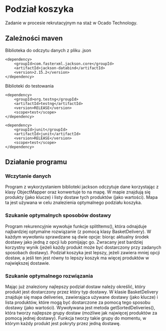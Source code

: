 # Podział koszyka
Zadanie w procesie rekrutacyjnym na staż w Ocado Technology.
## Zależności maven
Biblioteka do odczytu danych z pliku .json
```
<dependency>
    <groupId>com.fasterxml.jackson.core</groupId>
    <artifactId>jackson-databind</artifactId>
    <version>2.15.2</version>
</dependency>
```
Biblioteki do testowania
```
<dependency>
    <groupId>org.testng</groupId>
    <artifactId>testng</artifactId>
    <version>RELEASE</version>
    <scope>test</scope>
</dependency>
```
```
<dependency>
    <groupId>junit</groupId>
    <artifactId>junit</artifactId>
    <version>RELEASE</version>
    <scope>test</scope>
</dependency>
```

## Działanie programu
### Wczytanie danych
Program z wykorzystaniem biblioteki jackson odczytuje dane 
korzystając z klasy ObjectMapper oraz konwertuje to na mapę.
W mapie znajdują się produkty (jako klucze) i listy dostaw tych produktów (jako wartości).
Mapa ta jest używana w celu znalezienia optymalnego podziału koszyka.

### Szukanie optymalnych sposobów dostawy
Program rekurencyjnie wywołuje funkcje splitItems(), która odnajduje najbardziej
optymalne rozwiązanie (z pomocą klasy BasketDelivery). W każdym wywołaniu sprawdzane są dwie opcje:
biorąc aktualny środek dostawy jako jedną z opcji lub pomijając go. Zwracany jest bardziej korzystny wynik
(jeżeli każdy produkt może być dostarczony przy zadanych sposobach dostawy).
Podział koszyka jest lepszy, jeżeli zawiera mniej opcji dostaw, a jeśli ten jest równy to lepszy koszyk ma więcej 
produktów w największej dostawie.

### Szukanie optymalnego rozwiązania
Mając już znaleziony najlepszy podział dostaw należy określić, który
produkt jest dostarczony przez który typ dostawy. W klasie BasketDelivery znajduje się
mapa deliveries, zawierająca używane dostawy (jako klucze) i lista produktów, które mogą być
dostarczone za pomocą tego sposobu dostawy (jako wartości). Wywoływana jest metoda getSortedDeliveries(),
która tworzy najlepsze grupy dostaw (możliwe jak najwięcej produktów za pomocą jednej dostawy).
Funkcja tworzy takie grupy do momentu, w którym każdy produkt jest pokryty przez jedną dostawę.
